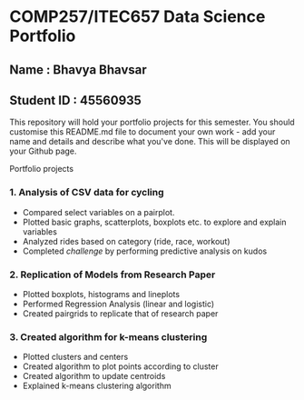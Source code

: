 COMP257/ITEC657 Data Science Portfolio 
===
## Name : Bhavya Bhavsar
## Student ID : 45560935


This repository will hold your portfolio projects for this semester. You should customise this README.md file
to document your own work - add your name and details and describe what you've done.  This will be displayed
on your Github page.

Portfolio projects

### 1. Analysis of CSV data for cycling 
   * Compared select variables on a pairplot.
   * Plotted basic graphs, scatterplots, boxplots etc. to explore and explain variables
   * Analyzed rides based on category (ride, race, workout)
   * Completed *challenge* by performing predictive analysis on kudos
   
   
### 2. Replication of Models from Research Paper
   * Plotted boxplots, histograms and lineplots
   * Performed Regression Analysis (linear and logistic)
   * Created pairgrids to replicate that of research paper


### 3. Created algorithm for k-means clustering
   * Plotted clusters and centers
   * Created algorithm to plot points according to cluster
   * Created algorithm to update centroids
   * Explained k-means clustering algorithm